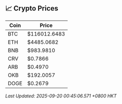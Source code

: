 ## 📈 Crypto Prices

| Coin | Price |
| ---- | ----- |
| BTC | $116012.6483 |
| ETH | $4485.0682 |
| BNB | $983.9810 |
| CRV | $0.7866 |
| ARB | $0.4970 |
| OKB | $192.0057 |
| DOGE | $0.2679 |

_Last Updated: 2025-09-20 00:45:06.571 +0800 HKT_
